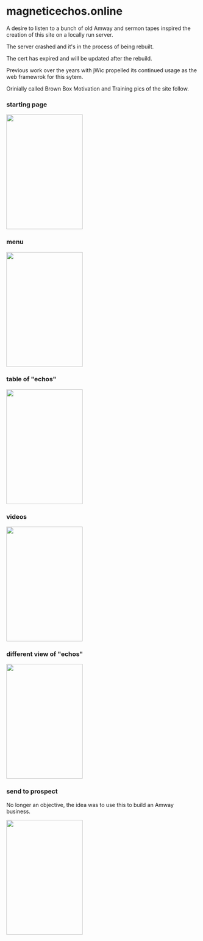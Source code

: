 # magneticechos.online

A desire to listen to a bunch of old Amway and sermon tapes inspired the creation of this site on a locally run server.

The server crashed and it's in the process of being rebuilt.

The cert has expired and will be updated after the rebuild.

Previous work over the years with jWic propelled its continued usage as the web framewrok for this sytem.

Orinially called Brown Box Motivation and Training pics of the site follow.

### starting page

<img src="https://github.com/hank-greene/magneticechos.online/blob/main/00-pics/01-front-page.png?raw=true" style="width:200px ; height:300px"/>

### menu

<img src="https://github.com/hank-greene/magneticechos.online/blob/main/00-pics/02-menu.png?raw=true" style="width:200px ; height:300px"/>

### table of "echos"

<img src="https://github.com/hank-greene/magneticechos.online/blob/main/00-pics/03-table.png?raw=true" style="width:200px ; height:300px"/>

### videos

<img src="https://github.com/hank-greene/magneticechos.online/blob/main/00-pics/04-videos.png?raw=true" style="width:200px ; height:300px"/>

### different view of "echos"

<img src="https://github.com/hank-greene/magneticechos.online/blob/main/00-pics/05-echo-list.png?raw=true" style="width:200px ; height:300px"/>

### send to prospect

No longer an objective, the idea was to use this to build an Amway business.

<img src="https://github.com/hank-greene/magneticechos.online/blob/main/00-pics/06-send-to-prospect.png?raw=true" style="width:200px ; height:300px"/>





